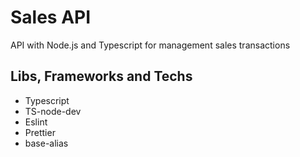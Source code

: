 # Sales API
API with Node.js and Typescript for management sales transactions

## Libs, Frameworks and Techs
* Typescript
* TS-node-dev
* Eslint
* Prettier
* base-alias 